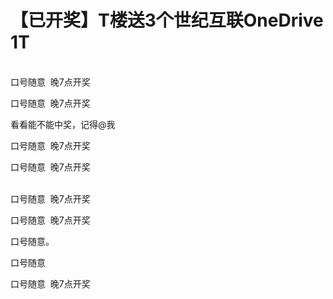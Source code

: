 # 【已开奖】T楼送3个世纪互联OneDrive 1T


<br />
口号随意&nbsp;&nbsp;晚7点开奖

口号随意&nbsp;&nbsp;晚7点开奖<img id="aimg_ChZ6h" onclick="zoom(this, this.src, 0, 0, 0)" class="zoom" src="https://cdn.jsdelivr.net/gh/hishis/forum-master/public/images/patch.gif" onmouseover="img_onmouseoverfunc(this)" onload="thumbImg(this)" border="0" alt="" />

看看能不能中奖，记得@我

口号随意&nbsp;&nbsp;晚7点开奖

口号随意&nbsp;&nbsp;晚7点开奖

<br />
口号随意&nbsp;&nbsp;晚7点开奖

口号随意&nbsp;&nbsp;晚7点开奖<br />


口号随意。

口号随意

口号随意&nbsp;&nbsp;晚7点开奖
